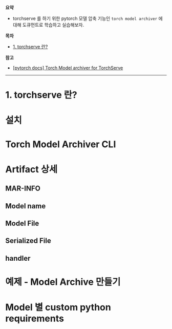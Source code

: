 **요약**

- torchserve 를 하기 위한 pytorch 모델 압축 기능인 `torch model archiver` 에 대해 도큐먼트로 학습하고 실습해보자.

**목차**

- [1. torchserve 란?](#1-torchserve-란)

**참고**

- [[pytorch docs] Torch Model archiver for TorchServe](https://github.com/pytorch/serve/blob/master/model-archiver/README.md)

---

# 1. torchserve 란?

# 설치

# Torch Model Archiver CLI

# Artifact 상세

## MAR-INFO

## Model name

## Model File

## Serialized File

## handler

# 예제 - Model Archive 만들기

# Model 별 custom python requirements